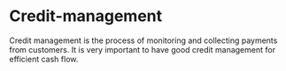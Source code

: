 # Credit-management
Credit management is the process of monitoring and collecting payments from customers. It is very important to have good credit management for efficient cash flow.
